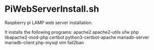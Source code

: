 # PiWebServerInstall.sh
Raspberry pi LAMP web server installation.

It installs the following programs:
apache2 
apache2-utils 
ufw 
php
libapache2-mod-php
certbot
python3-certbot-apache 
mariadb-server 
mariadb-client 
php-mysql 
vim 
fail2ban
